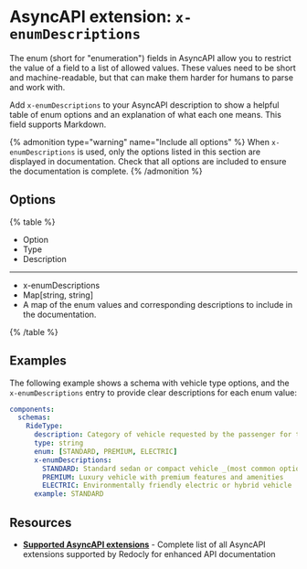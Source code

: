 # AsyncAPI extension: `x-enumDescriptions`

The enum (short for "enumeration") fields in AsyncAPI allow you to restrict the value of a field to a list of allowed values.
These values need to be short and machine-readable, but that can make them harder for humans to parse and work with.

Add `x-enumDescriptions` to your AsyncAPI description to show a helpful table of enum options and an explanation of what each one means.
This field supports Markdown.

{% admonition type="warning" name="Include all options" %}
When `x-enumDescriptions` is used, only the options listed in this section are displayed in documentation.
Check that all options are included to ensure the documentation is complete.
{% /admonition %}

## Options

{% table %}

- Option
- Type
- Description

---

- x-enumDescriptions
- Map[string, string]
- A map of the enum values and corresponding descriptions to include in the documentation.

{% /table %}

## Examples

The following example shows a schema with vehicle type options, and the `x-enumDescriptions` entry to provide clear descriptions for each enum value:

```yaml
components:
  schemas:
    RideType:
      description: Category of vehicle requested by the passenger for their ride.
      type: string
      enum: [STANDARD, PREMIUM, ELECTRIC]
      x-enumDescriptions:
        STANDARD: Standard sedan or compact vehicle _(most common option)_
        PREMIUM: Luxury vehicle with premium features and amenities
        ELECTRIC: Environmentally friendly electric or hybrid vehicle
      example: STANDARD
```

## Resources

- **[Supported AsyncAPI extensions](./index.md)** - Complete list of all AsyncAPI extensions supported by Redocly for enhanced API documentation
